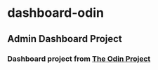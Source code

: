 # dashboard-odin

## Admin Dashboard Project

### Dashboard project from [The Odin Project](https://www.theodinproject.com/lessons/node-path-intermediate-html-and-css-admin-dashboard#project-solution)
